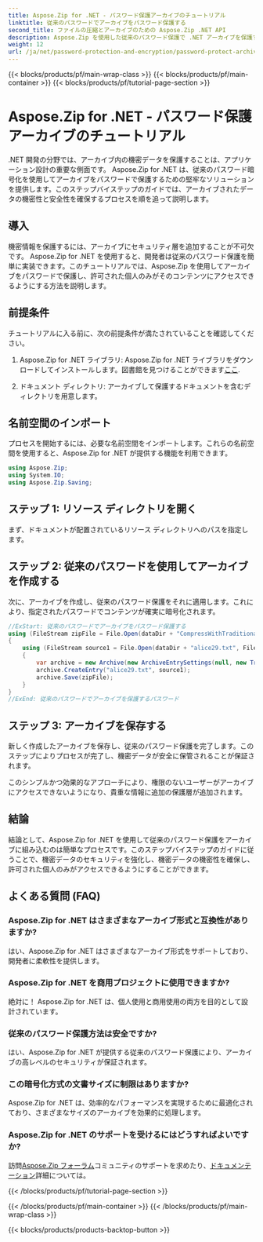 ```yaml
---
title: Aspose.Zip for .NET - パスワード保護アーカイブのチュートリアル
linktitle: 従来のパスワードでアーカイブをパスワード保護する
second_title: ファイルの圧縮とアーカイブのための Aspose.Zip .NET API
description: Aspose.Zip を使用した従来のパスワード保護で .NET アーカイブを保護する方法を学びます。データの機密性を強化するには、ステップバイステップのガイドに従ってください。
weight: 12
url: /ja/net/password-protection-and-encryption/password-protect-archive-traditional-password/
---
```


{{< blocks/products/pf/main-wrap-class >}}
{{< blocks/products/pf/main-container >}}
{{< blocks/products/pf/tutorial-page-section >}}

# Aspose.Zip for .NET - パスワード保護アーカイブのチュートリアル


.NET 開発の分野では、アーカイブ内の機密データを保護することは、アプリケーション設計の重要な側面です。 Aspose.Zip for .NET は、従来のパスワード暗号化を使用してアーカイブをパスワードで保護するための堅牢なソリューションを提供します。このステップバイステップのガイドでは、アーカイブされたデータの機密性と安全性を確保するプロセスを順を追って説明します。

## 導入

機密情報を保護するには、アーカイブにセキュリティ層を追加することが不可欠です。 Aspose.Zip for .NET を使用すると、開発者は従来のパスワード保護を簡単に実装できます。このチュートリアルでは、Aspose.Zip を使用してアーカイブをパスワードで保護し、許可された個人のみがそのコンテンツにアクセスできるようにする方法を説明します。

## 前提条件

チュートリアルに入る前に、次の前提条件が満たされていることを確認してください。

1. Aspose.Zip for .NET ライブラリ: Aspose.Zip for .NET ライブラリをダウンロードしてインストールします。図書館を見つけることができます[ここ](https://releases.aspose.com/zip/net/).

2. ドキュメント ディレクトリ: アーカイブして保護するドキュメントを含むディレクトリを用意します。

## 名前空間のインポート

プロセスを開始するには、必要な名前空間をインポートします。これらの名前空間を使用すると、Aspose.Zip for .NET が提供する機能を利用できます。

```csharp
using Aspose.Zip;
using System.IO;
using Aspose.Zip.Saving;
```

## ステップ 1: リソース ディレクトリを開く

まず、ドキュメントが配置されているリソース ディレクトリへのパスを指定します。

## ステップ 2: 従来のパスワードを使用してアーカイブを作成する

次に、アーカイブを作成し、従来のパスワード保護をそれに適用します。これにより、指定されたパスワードでコンテンツが確実に暗号化されます。

```csharp
//ExStart: 従来のパスワードでアーカイブをパスワード保護する
using (FileStream zipFile = File.Open(dataDir + "CompressWithTraditionalEncryption_out.zip", FileMode.Create))
{
    using (FileStream source1 = File.Open(dataDir + "alice29.txt", FileMode.Open, FileAccess.Read))
    {
        var archive = new Archive(new ArchiveEntrySettings(null, new TraditionalEncryptionSettings("p@s$")));
        archive.CreateEntry("alice29.txt", source1);
        archive.Save(zipFile);
    }
}
//ExEnd: 従来のパスワードでアーカイブを保護するパスワード
```

## ステップ 3: アーカイブを保存する

新しく作成したアーカイブを保存し、従来のパスワード保護を完了します。このステップによりプロセスが完了し、機密データが安全に保管されることが保証されます。

このシンプルかつ効果的なアプローチにより、権限のないユーザーがアーカイブにアクセスできないようになり、貴重な情報に追加の保護層が追加されます。

## 結論

結論として、Aspose.Zip for .NET を使用して従来のパスワード保護をアーカイブに組み込むのは簡単なプロセスです。このステップバイステップのガイドに従うことで、機密データのセキュリティを強化し、機密データの機密性を確保し、許可された個人のみがアクセスできるようにすることができます。

## よくある質問 (FAQ)

### Aspose.Zip for .NET はさまざまなアーカイブ形式と互換性がありますか?
はい、Aspose.Zip for .NET はさまざまなアーカイブ形式をサポートしており、開発者に柔軟性を提供します。

### Aspose.Zip for .NET を商用プロジェクトに使用できますか?
絶対に！ Aspose.Zip for .NET は、個人使用と商用使用の両方を目的として設計されています。

### 従来のパスワード保護方法は安全ですか?
はい、Aspose.Zip for .NET が提供する従来のパスワード保護により、アーカイブの高レベルのセキュリティが保証されます。

### この暗号化方式の文書サイズに制限はありますか?
Aspose.Zip for .NET は、効率的なパフォーマンスを実現するために最適化されており、さまざまなサイズのアーカイブを効果的に処理します。

### Aspose.Zip for .NET のサポートを受けるにはどうすればよいですか?
訪問[Aspose.Zip フォーラム](https://forum.aspose.com/c/zip/37)コミュニティのサポートを求めたり、[ドキュメンテーション](https://reference.aspose.com/zip/net/)詳細については。


{{< /blocks/products/pf/tutorial-page-section >}}

{{< /blocks/products/pf/main-container >}}
{{< /blocks/products/pf/main-wrap-class >}}

{{< blocks/products/products-backtop-button >}}
